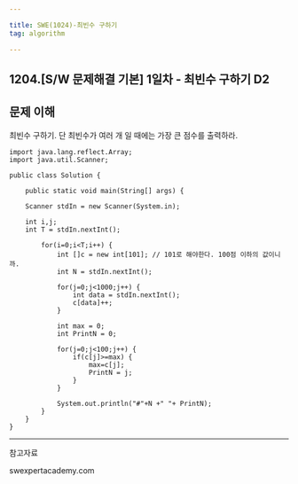 ```yaml
---

title: SWE(1024)-최빈수 구하기
tag: algorithm

---
```


## 1204.[S/W 문제해결 기본] 1일차 - 최빈수 구하기 D2

## 문제 이해

최빈수 구하기.
단 최빈수가 여러 개 일 때에는 가장 큰 점수를 출력하라.

```
import java.lang.reflect.Array;
import java.util.Scanner;

public class Solution {

	public static void main(String[] args) {
		
	Scanner stdIn = new Scanner(System.in);

	int i,j;
	int T = stdIn.nextInt();

		for(i=0;i<T;i++) {
			int []c = new int[101]; // 101로 해야한다. 100점 이하의 값이니까.
			int N = stdIn.nextInt();
			
			for(j=0;j<1000;j++) {
				int data = stdIn.nextInt();
				c[data]++;
			}
			
			int max = 0;
			int PrintN = 0;

			for(j=0;j<100;j++) {
				if(c[j]>=max) {
					max=c[j];
					PrintN = j;
				}		
			}
			
			System.out.println("#"+N +" "+ PrintN);
		}
	}
}
```







- - -
 
참고자료 

swexpertacademy.com

